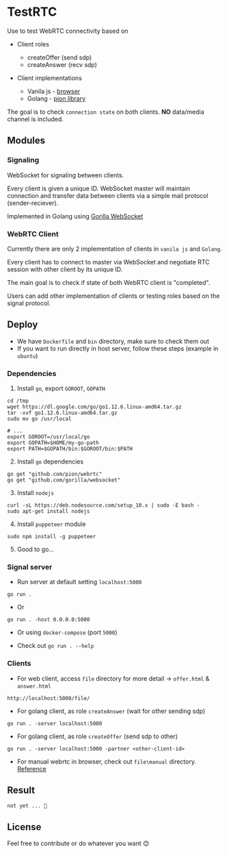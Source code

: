 # TestRTC

Use to test WebRTC connectivity based on
- Client roles
    - createOffer (send sdp)
    - createAnswer (recv sdp)

- Client implementations
    - Vanila js - [browser](https://webrtc.github.io/samples/)
    - Golang - [pion library](https://github.com/pion/webrtc)

The goal is to check `connection state` on both clients. **NO** data/media channel is included.

## Modules

### Signaling

WebSocket for signaling between clients.

Every client is given a unique ID. WebSocket master will maintain connection and transfer data between clients via a simple mail protocol (sender-reciever).

Implemented in Golang using [Gorilla WebSocket](https://github.com/gorilla/websocket)

### WebRTC Client

Currently there are only 2 implementation of clients in `vanila js` and `Golang`.

Every client has to connect to master via WebSocket and negotiate RTC session with other client by its unique ID.

The main goal is to check if state of both WebRTC client is "completed".

Users can add other implementation of clients or testing roles based on the signal protocol.

## Deploy

- We have `Dockerfile` and `bin` directory, make sure to check them out
- If you want to run directly in host server, follow these steps (example in `ubuntu`)

### Dependencies

1. Install `go`, export `GOROOT`, `GOPATH`
```
cd /tmp
wget https://dl.google.com/go/go1.12.6.linux-amd64.tar.gz
tar -xvf go1.12.6.linux-amd64.tar.gz
sudo mv go /usr/local

# ...
export GOROOT=/usr/local/go
export GOPATH=$HOME/my-go-path
export PATH=$GOPATH/bin:$GOROOT/bin:$PATH
```

2. Install `go` dependencies
```
go get "github.com/pion/webrtc"
go get "github.com/gorilla/websocket"
```

3. Install `nodejs`
```
curl -sL https://deb.nodesource.com/setup_10.x | sudo -E bash -
sudo apt-get install nodejs
```

4. Install `puppeteer` module
```
sudo npm install -g puppeteer
```

5. Good to go...


### Signal server

- Run server at default setting `localhost:5000`
```
go run .
```

- Or
```
go run . -host 0.0.0.0:5000
```

- Or using `docker-compose` (port `5000`)

- Check out `go run . --help`

### Clients

- For web client, access `file` directory for more detail -> `offer.html` & `answer.html`
```
http://localhost:5000/file/
```

- For golang client, as role `createAnswer` (wait for other sending sdp)
```
go run . -server localhost:5000
```

- For golang client, as role `createOffer` (send sdp to other)
```
go run . -server localhost:5000 -partner <other-client-id>
```

- For manual webrtc in browser, check out `file\manual` directory. [Reference](http://research.edm.uhasselt.be/jori/page/Misc/QtWebRTC.html)

## Result

`not yet ... 🤫`

## License

Feel free to contribute or do whatever you want 😊
